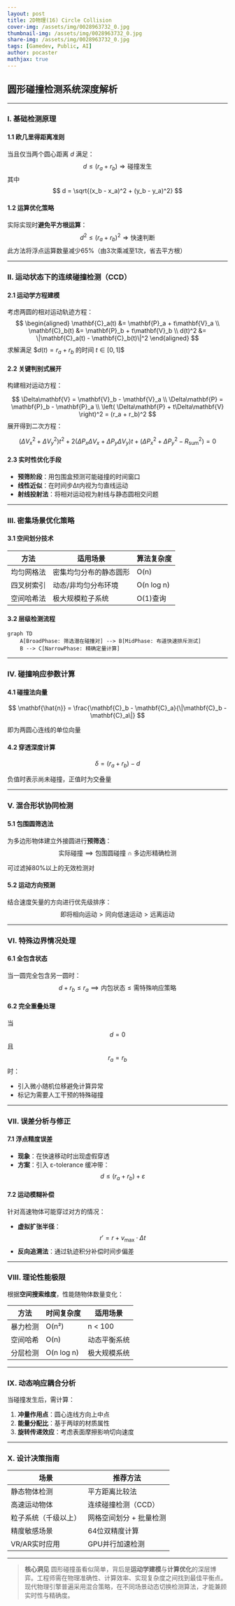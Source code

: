 ```yaml
---
layout: post
title: 2D物理(16) Circle Collision
cover-img: /assets/img/0028963732_0.jpg
thumbnail-img: /assets/img/0028963732_0.jpg
share-img: /assets/img/0028963732_0.jpg
tags: [Gamedev, Public, AI]
author: pocaster
mathjax: true
---
```



## **圆形碰撞检测系统深度解析**

---

### **I. 基础检测原理**

#### **1.1 欧几里得距离准则**
当且仅当两个圆心距离 $d$ 满足：
$$
d \leq (r_a + r_b) \Rightarrow \text{碰撞发生}
$$
其中 $$ d = \sqrt{(x_b - x_a)^2 + (y_b - y_a)^2} $$

#### **1.2 运算优化策略**
实际实现时**避免平方根运算**：
$$
d^2 \leq (r_a + r_b)^2 \Rightarrow \text{快速判断}
$$
此方法将浮点运算数量减少65%（由3次乘减至1次，省去平方根）

---

### **II. 运动状态下的连续碰撞检测（CCD）**

#### **2.1 运动学方程建模**
考虑两圆的相对运动轨迹方程：
$$
\begin{aligned}
\mathbf{C}_a(t) &= \mathbf{P}_a + t\mathbf{V}_a \\
\mathbf{C}_b(t) &= \mathbf{P}_b + t\mathbf{V}_b \\
d(t)^2 &= \|\mathbf{C}_a(t) - \mathbf{C}_b(t)\|^2 
\end{aligned}
$$
求解满足 $$d(t) = r_a + r_b$ 的时间 $t \in [0,1]$$

#### **2.2 关键判别式展开**
构建相对运动方程：

$$
\Delta\mathbf{V} = \mathbf{V}_b - \mathbf{V}_a \\
\Delta\mathbf{P} = \mathbf{P}_b - \mathbf{P}_a \\
\left( \Delta\mathbf{P} + t\Delta\mathbf{V} \right)^2 = (r_a + r_b)^2
$$
展开得到二次方程：

$$
(\Delta V_x^2 + \Delta V_y^2)t^2 + 2(\Delta P_x\Delta V_x + \Delta P_y\Delta V_y)t + (\Delta P_x^2 + \Delta P_y^2 - R_{\text{sum}}^2) = 0
$$

#### **2.3 实时性优化手段**
- **预筛阶段**：用包围盒预测可能碰撞的时间窗口
- **线性近似**：在时间步Δt内视为匀直线运动
- **射线投射法**：将相对运动视为射线与静态圆相交问题

---

### **III. 密集场景优化策略**

#### **3.1 空间划分技术**

| **方法**      | 适用场景                | 算法复杂度   |
|--------------|------------------------|-------------|
| 均匀网格法     | 密集均匀分布的静态圆形   | O(n)       |
| 四叉树索引     | 动态/非均匀分布环境      | O(n log n) |
| 空间哈希法     | 极大规模粒子系统         | O(1)查询    |

#### **3.2 层级检测流程**
```mermaid
graph TD
    A[BroadPhase: 筛选潜在碰撞对] --> B[MidPhase: 布道快速排斥测试]
    B --> C[NarrowPhase: 精确定量计算]
```

---

### **IV. 碰撞响应参数计算**

#### **4.1 碰撞法向量**

$$
\mathbf{\hat{n}} = \frac{\mathbf{C}_b - \mathbf{C}_a}{\|\mathbf{C}_b - \mathbf{C}_a\|}
$$

即为两圆心连线的单位向量

#### **4.2 穿透深度计算**
$$
\delta = (r_a + r_b) - d
$$

负值时表示尚未碰撞，正值时为交叠量

---

### **V. 混合形状协同检测**

#### **5.1 包围圆筛选法**
为多边形物体建立外接圆进行**预筛选**：
$$
\text{实际碰撞} ⟹ \text{包围圆碰撞 ∩ 多边形精确检测}
$$

可过滤掉80%以上的无效检测对

#### **5.2 运动方向预测**
结合速度矢量的方向进行优先级排序：
$$
\text{即将相向运动} > \text{同向低速运动} > \text{远离运动}
$$

---

### **VI. 特殊边界情况处理**

#### **6.1 全包含状态**
当一圆完全包含另一圆时：
$$
d + r_b \leq r_a ⟹ \text{内包状态} ≤ \text{需特殊响应策略}
$$


#### **6.2 完全重叠处理**
当 $$ d=0 $$ 且 $$ r_a = r_b $$ 时：
- 引入微小随机位移避免计算异常
- 标记为需要人工干预的特殊碰撞

---

### **VII. 误差分析与修正**

#### **7.1 浮点精度误差**
- **现象**：在快速移动时出现虚假穿透
- **方案**：引入 ε-tolerance 缓冲带：
$$
d ≤ (r_a + r_b) + ε 
$$


#### **7.2 运动模糊补偿**
针对高速物体可能穿过对方的情况：
- **虚拟扩张半径**：$$ r' = r + v_{\text{max}} \cdot \Delta t $$
- **反向追溯法**：通过轨迹积分补偿时间步偏差

---

### **VIII. 理论性能极限**

根据**空间搜索维度**，性能随物体数量变化：

| **方法**      | 时间复杂度       | 适用场景     
|--------------|----------------|----------------|
| 暴力检测       | O(n²)          | n < 100       |
| 空间哈希       | O(n)           | 动态平衡系统   |
| 分层检测       | O(n log n)     | 极大规模系统   |

---

### **IX. 动态响应耦合分析**

当碰撞发生后，需计算：
1. **冲量作用点**：圆心连线方向上中点
2. **能量分配比**：基于两球的材质属性
3. **旋转传递效应**：考虑表面摩擦影响切向速度

---

### **X. 设计决策指南**

| **场景**                | **推荐方法**             |
|-------------------------|-------------------------|
| 静态物体检测            | 平方距离比较法           |
| 高速运动物体            | 连续碰撞检测（CCD）      |
| 粒子系统（千级以上）     | 网格空间划分 + 批量检测  |
| 精度敏感场景            | 64位双精度计算           |
| VR/AR实时应用           | GPU并行加速检测          |

---

> **核心洞见**
> 圆形碰撞虽看似简单，背后是**运动学建模**与**计算优化**的深层博弈。工程师需在物理准确性、计算效率、实现复杂度之间找到最佳平衡点。现代物理引擎普遍采用混合策略，在不同场景动态切换检测算法，才能兼顾实时性与精确度。